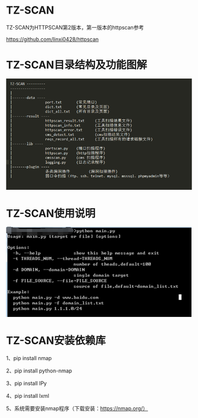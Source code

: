 # TZ-SCAN

TZ-SCAN为HTTPSCAN第2版本，第一版本的httpscan参考

https://github.com/linxi0428/httpscan

# TZ-SCAN目录结构及功能图解

![image](screenshots/example.png)

# TZ-SCAN使用说明

![image](screenshots/use.png)

# TZ-SCAN安装依赖库

1、pip install nmap

2、pip install python-nmap

3、pip install IPy

4、pip install lxml

5、系统需要安装nmap程序（下载安装：https://nmap.org/）


